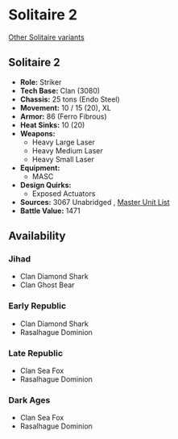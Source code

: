 # Solitaire 2 

[Other Solitaire variants](../solitaire.md) 

## Solitaire 2 

- **Role:** Striker 
- **Tech Base:** Clan (3080) 
- **Chassis:** 25 tons (Endo Steel) 
- **Movement:** 10 / 15 (20), XL 
- **Armor:** 86 (Ferro Fibrous) 
- **Heat Sinks:** 10 (20) 
- **Weapons:** 
  - Heavy Large Laser 
  - Heavy Medium Laser 
  - Heavy Small Laser 
- **Equipment:** 
  - MASC 
- **Design Quirks:** 
  - Exposed Actuators 
- **Sources:** 3067 Unabridged , [Master Unit List](http://masterunitlist.info/Unit/Details/5655/solitaire-2) 
- **Battle Value:** 1471 

## Availability 

### Jihad 

- Clan Diamond Shark 
- Clan Ghost Bear 

### Early Republic 

- Clan Diamond Shark 
- Rasalhague Dominion 

### Late Republic 

- Clan Sea Fox 
- Rasalhague Dominion 

### Dark Ages 

- Clan Sea Fox 
- Rasalhague Dominion 

